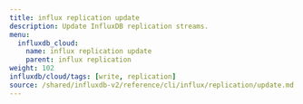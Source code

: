 ```yaml
---
title: influx replication update
description: Update InfluxDB replication streams.
menu:
  influxdb_cloud:
    name: influx replication update
    parent: influx replication
weight: 102
influxdb/cloud/tags: [write, replication]
source: /shared/influxdb-v2/reference/cli/influx/replication/update.md
---
```


<!-- The content of this file is at 
// SOURCE content/shared/influxdb-v2/reference/cli/influx/replication/update.md-->
